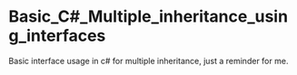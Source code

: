 # Basic_C#_Multiple_inheritance_using_interfaces
Basic interface usage in c# for multiple inheritance, just a reminder for me.
